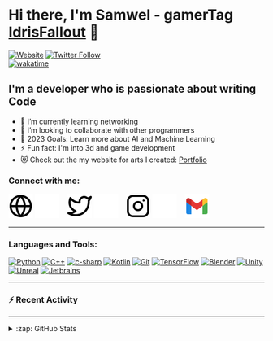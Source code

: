 # Hi there, I'm Samwel - gamerTag [IdrisFallout][Website] 👋 

[![Website](https://img.shields.io/website?down_message=unstable&label=waithakasam.tech&style=for-the-badge&up_message=online&url=http%3A%2F%2Fwaithakasam.tech)](http://waithakasam.tech)
[![Twitter Follow](https://img.shields.io/twitter/follow/IdrisFallout?label=TWITTER%20FOLLOW&style=for-the-badge)](https://twitter.com/IdrisFallout)
<br>[![wakatime](https://wakatime.com/badge/user/2c0646cf-caec-4711-a16a-c58ca1f2b52a.svg)](https://wakatime.com/@2c0646cf-caec-4711-a16a-c58ca1f2b52a)



## I'm a developer who is passionate about writing Code

- 🌱 I’m currently learning networking
- 👯 I’m looking to collaborate with other programmers
- 🥅 2023 Goals: Learn more about AI and Machine Learning
- ⚡ Fun fact: I'm into 3d and game development
- 😻 Check out the my website for arts I created: [Portfolio](https://nodemcu-website.pages.dev/art)

### Connect with me:

[![website](./img/globe-light.svg)](http://www.waithakasam.tk#gh-light-mode-only)
[![website](./img/globe-dark.svg)](http://www.waithakasam.tk#gh-dark-mode-only)
&nbsp;&nbsp;
[![website](./img/twitter-light.svg)](https://twitter.com/IdrisFallout#gh-light-mode-only)
[![website](./img/twitter-dark.svg)](https://twitter.com/IdrisFallout#gh-dark-mode-only)
&nbsp;&nbsp;
[![website](./img/instagram-light.svg)](https://www.instagram.com/samuel.jackey#gh-light-mode-only)
[![website](./img/instagram-dark.svg)](https://www.instagram.com/samuel.jackey#gh-dark-mode-only)
&nbsp;&nbsp;
[![website](./img/gmail-icon.svg)](mailto:waithakasam2017@gmail.com)

---

### Languages and Tools:

[![Python](https://img.shields.io/badge/-Python-000?&logo=Python)](https://www.python.org)
[![C++](https://img.shields.io/badge/-C%2B%2B-000?&logo=cpp)](https://www.w3schools.com/cpp/cpp_intro.asp)
[![c-sharp](https://img.shields.io/badge/-C%23-000?&logo=c-sharp)](https://docs.microsoft.com/en-us/dotnet/csharp/)
[![Kotlin](https://img.shields.io/badge/-Kotlin-000?&logo=Kotlin)](https://kotlinlang.org)
[![Git](https://img.shields.io/badge/-Git-000?&logo=Git)](https://git-scm.com)
[![TensorFlow](https://img.shields.io/badge/-TensorFlow-000?&logo=TensorFlow)](https://www.tensorflow.org)
[![Blender](https://img.shields.io/badge/-Blender-000?&logo=Blender)](https://www.blender.org)
[![Unity](https://img.shields.io/badge/-Unity-000?&logo=Unity)](https://unity.com)
[![Unreal](https://img.shields.io/badge/-Unreal-000?&logo=Unreal-Engine)](https://www.unrealengine.com)
[![Jetbrains](https://img.shields.io/badge/-Jetbrains-000?&logo=Jetbrains)](https://www.jetbrains.com)

---


### :zap: Recent Activity

<!--START_SECTION:activity-->
<!--END_SECTION:activity-->

---

<details>
  <summary>:zap: GitHub Stats</summary>

  <img align="left" alt="IdrisFallout's GitHub Stats" src="https://github-readme-stats.vercel.app/api?username=IdrisFallout&show_icons=true&hide_border=false&title_color=ff652f&icon_color=FFE400&bg_color=09131B&text_color=ffffff&border_color=0c1a25" />

</details>

[website]: http://www.waithakasam.tech
[twitter]: https://twitter.com/IdrisFallout
[instagram]: https://instagram.com/samuel.jackey
[jupytersite]: https://jupyter.org
[htmlfive]: https://html5up.net
[pysite]: https://www.python.org
[sqlsite]: https://www.mysql.com
[gitsite]: https://git-scm.com
[csssite]: https://www.awwwards.com/websites/css3/
